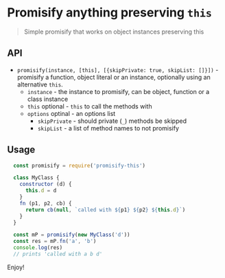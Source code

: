 # Promisify anything preserving `this`

> Simple promisify that works on object instances preserving this

## API

- `promisify(instance, [this], [{skipPrivate: true, skipList: []}])` - promisify a function, object literal or an instance, optionally using an alternative `this`.
  - `instance` - the instance to promisify, can be object, function or a class instance
  - `this` optional - `this` to call the methods with
  - `options` optinal - an options list
    - `skipPrivate` - should private (`_`) methods be skipped
    - `skipList` - a list of method names to not promisify

## Usage

```js
  const promisify = require('promisify-this')

  class MyClass {
    constructor (d) {
      this.d = d
    }
    fn (p1, p2, cb) {
      return cb(null, `called with ${p1} ${p2} ${this.d}`)
    }
  }

  const mP = promisify(new MyClass('d'))
  const res = mP.fn('a', 'b')
  console.log(res)
  // prints 'called with a b d'
```

Enjoy!
